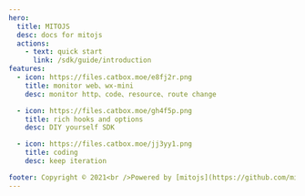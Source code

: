 ```yaml
---
hero:
  title: MITOJS
  desc: docs for mitojs
  actions:
    - text: quick start
      link: /sdk/guide/introduction
features:
  - icon: https://files.catbox.moe/e8fj2r.png
    title: monitor web、wx-mini
    desc: monitor http、code、resource、route change

  - icon: https://files.catbox.moe/gh4f5p.png
    title: rich hooks and options
    desc: DIY yourself SDK

  - icon: https://files.catbox.moe/jj3yy1.png
    title: coding
    desc: keep iteration

footer: Copyright © 2021<br />Powered by [mitojs](https://github.com/mitojs)
---
```

